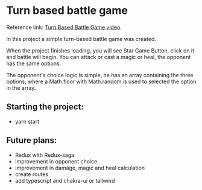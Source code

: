 # Turn based battle game

Reference link: [Turn Based Battle Game video](https://www.youtube.com/watch?v=r7Z7R25spkE).

In this project a simple turn-based battle game was created.
<p>When the project finishes loading, you will see Star Game Button, click on it and battle will begin. You can attack or cast a magic or heal, the opponent has the same options.</p>
<p>The opponent's choice logic is simple, he has an array containing the three options, where a Math.floor with Math.random is used to selected the option in the array.</p>

## Starting the project:
 - yarn start

## Future plans:
 - Redux with Redux-saga
 - improvement in opponent choice
 - improvement in damage, magic and heal calculation
 - create routes
 - add typescript and chakra-ui or tailwind
